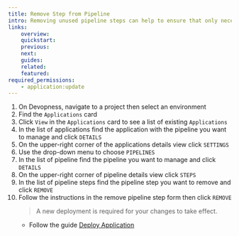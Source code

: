 ```yaml
---
title: Remove Step from Pipeline
intro: Removing unused pipeline steps can help to ensure that only necessary steps are executed, simplifying the management of the pipeline and reducing the risk of errors during the deployment process.
links:
    overview:
    quickstart:
    previous:
    next:
    guides:
    related:
    featured:
required_permissions:
    - application:update
---
```


1. On Devopness, navigate to a project then select an environment
1. Find the `Applications` card
1. Click `View` in the `Applications` card to see a list of existing `Applications`
1. In the list of applications find the application with the pipeline you want to manage and click `DETAILS`
1. On the upper-right corner of the applications details view click `SETTINGS`
1. Use the drop-down menu to choose `PIPELINES`
1. In the list of pipeline find the pipeline you want to manage and click `DETAILS`
1. On the upper-right corner of pipeline details view click `STEPS`
1. In the list of pipeline steps find the pipeline step you want to remove and click `REMOVE`
1. Follow the instructions in the remove pipeline step form then click `REMOVE`
    > A new deployment is required for your changes to take effect.
      - Follow the guide [Deploy Application](/docs/applications/deploy-application/)
